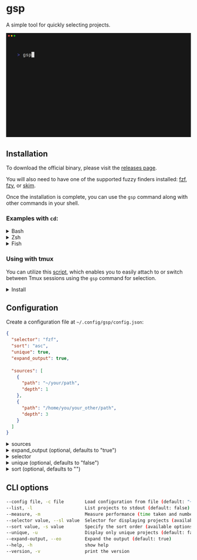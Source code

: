 # gsp
A simple tool for quickly selecting projects.

<img alt="Demo" src="examples/demo.gif" width="600" />

## Installation
To download the official binary, please visit the [releases page](https://github.com/gabefiori/gsp/releases). 

You will also need to have one of the supported fuzzy finders installed: [fzf](https://github.com/junegunn/fzf), [fzy](https://github.com/jhawthorn/fzy), or [skim](https://github.com/skim-rs/skim).

Once the installation is complete, you can use the `gsp` command along with other commands in your shell.
### Examples with `cd`:

<details>
<summary>Bash</summary>

> Add to your `.bashrc` file:
>
> ```sh
> alias sp='gsp_dir=$(gsp) && [ -n "$gsp_dir" ] && cd "$gsp_dir"'
> ```

</details>

<details>
<summary>Zsh</summary>

> Add to your `.zshrc` file:
>
> ```sh
> alias sp='gsp_dir=$(gsp) && [ -n "$gsp_dir" ] && cd "$gsp_dir"'
> ```

</details>

<details>
<summary>Fish</summary>

> Add to your `config.fish` file or create a new file inside the fish's `functions` folder:
>
> ```fish
> function sp
>     set dir (gsp)
>
>     if test -n "$dir"
>         cd "$dir"
>     end
> end
> ```

</details>

### Using with tmux
You can utilize this [script](/scripts/gsp-tmux.sh), which enables you to easily attach to or switch between Tmux sessions using the `gsp` command for selection.

<details>
<summary>Install</summary>

>```sh
>sudo wget -O /usr/local/bin/tms https://raw.githubusercontent.com/gabefiori/gsp/refs/heads/main/scripts/gsp-tmux.sh
>sudo chmod +x /usr/local/bin/tms
>```

</details>

## Configuration
Create a configuration file at `~/.config/gsp/config.json`:

```json
{
  "selector": "fzf",
  "sort": "asc",
  "unique": true,
  "expand_output": true,

  "sources": [
    {
      "path": "~/your/path",
      "depth": 1
    },
    {
      "path": "/home/you/your_other/path",
      "depth": 3
    }
  ]
}
```

<details>
<summary>sources</summary>

>  An array of source objects that specify the paths to search and their respective depth levels.
>
> Each source object should contain:
> - **`path`**: The directory path to search.
> - **`depth`**: The depth level for searching within the specified path.

</details>

<details>
<summary>expand_output (optional, defaults to "true")</summary>

> Determines whether the output should be expanded to show additional details. Set to `false` to display only the basic information.

</details>

<details>
<summary>selector</summary>

> Specifies the tool used for displaying projects. Available options are:
> - `fzf`: [source](https://github.com/junegunn/fzf).
> - `fzy`: [source](https://github.com/jhawthorn/fzy).
> - `sk`: [source](https://github.com/skim-rs/skim).

</details>

<details>
<summary>unique (optional, defaults to "false")</summary>

> When set to `true`, the output will only display unique projects. Note that enabling this option may slightly impact performance.

</details>

<details>
<summary>sort (optional, defaults to "")</summary>

> Defines the order in which the output is sorted. Available options are:
> - `asc`: Sorts the output in ascending order.
> - `desc`: Sorts the output in descending order.
>
> Enabling sorting may also have a slight impact on performance.

</details>

## CLI options
```sh
--config file, -c file        Load configuration from file (default: "~/.config/gsp/config.json")
--list, -l                    List projects to stdout (default: false)
--measure, -m                 Measure performance (time taken and number of items processed) (default: false)
--selector value, --sl value  Selector for displaying projects (available options: 'fzf', 'fzy', 'sk')
--sort value, -s value        Specify the sort order (available options: 'asc', 'desc')
--unique, -u                  Display only unique projects (default: false)
--expand-output, --eo         Expand the output (default: true)
--help, -h                    show help
--version, -v                 print the version
```
